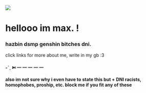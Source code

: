 ![](https://media1.tenor.com/m/0hdA1Ri-zPIAAAAd/shuake-persona-5.gif)
# hellooo im max. ! 
### hazbin dsmp genshin bitches dni.
click links for more about me, write in my gb :3 
#### <B><strong> -ˋˏ ✄ 一 一 一 一 一
also im not sure why i even have to state this but + DNI racists, homophobes, proship, etc. block me if you fit any of these
